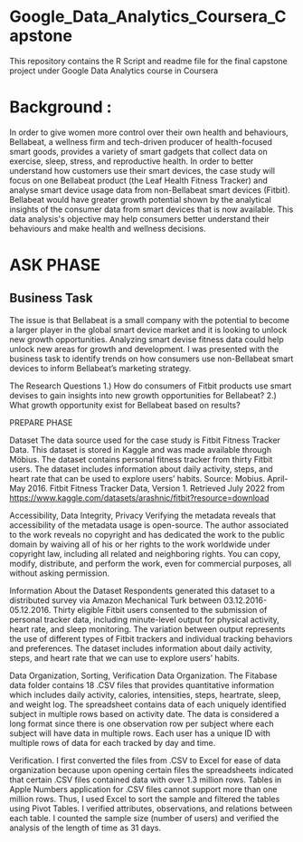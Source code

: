 # Google_Data_Analytics_Coursera_Capstone
This repository contains the R Script and readme file for the final capstone project under Google Data Analytics course in Coursera
# Background : 
In order to give women more control over their own health and behaviours, Bellabeat, a wellness firm and tech-driven producer of health-focused smart goods, provides a variety of smart gadgets that collect data on exercise, sleep, stress, and reproductive health.
In order to better understand how customers use their smart devices, the case study will focus on one Bellabeat product (the Leaf Health Fitness Tracker) and analyse smart device usage data from non-Bellabeat smart devices (Fitbit).
Bellabeat would have greater growth potential shown by the analytical insights of the consumer data from smart devices that is now available. This data analysis's objective may help consumers better understand their behaviours and make health and wellness decisions.

# ASK PHASE

## Business Task
The issue is that Bellabeat is a small company with the potential to become a larger player in the global smart device market and it is looking to unlock new growth opportunities. Analyzing smart devise fitness data could help unlock new areas for growth and development. I was presented with the business task to identify trends on how consumers use non-Bellabeat smart devices to inform Bellabeat’s marketing strategy.

The Research Questions
1.) How do consumers of Fitbit products use smart devises to gain insights into new growth opportunities for Bellabeat?
2.) What growth opportunity exist for Bellabeat based on results?

PREPARE PHASE

Dataset
The data source used for the case study is Fitbit Fitness Tracker Data. This dataset is stored in Kaggle and was made available through Möbius. The dataset contains personal fitness tracker from thirty Fitbit users. The dataset includes information about daily activity, steps, and heart rate that can be used to explore users’ habits.
Source: Mobius. April-May 2016. Fitbit Fitness Tracker Data, Version 1. Retrieved July 2022 from https://www.kaggle.com/datasets/arashnic/fitbit?resource=download

Accessibility, Data Integrity, Privacy
Verifying the metadata reveals that accessibility of the metadata usage is open-source. The author associated to the work reveals no copyright and has dedicated the work to the public domain by waiving all of his or her rights to the work worldwide under copyright law, including all related and neighboring rights. You can copy, modify, distribute, and perform the work, even for commercial purposes, all without asking permission.

Information About the Dataset
Respondents generated this dataset to a distributed survey via Amazon Mechanical Turk between 03.12.2016-05.12.2016. Thirty eligible Fitbit users consented to the submission of personal tracker data, including minute-level output for physical activity, heart rate, and sleep monitoring. The variation between output represents the use of different types of Fitbit trackers and individual tracking behaviors and preferences. The dataset includes information about daily activity, steps, and heart rate that we can use to explore users’ habits.

Data Organization, Sorting, Verification
Data Organization. The Fitabase data folder contains 18 .CSV files that provides quantitative information which includes daily activity, calories, intensities, steps, heartrate, sleep, and weight log. The spreadsheet contains data of each uniquely identified subject in multiple rows based on activity date. The data is considered a long format since there is one observation row per subject where each subject will have data in multiple rows. Each user has a unique ID with multiple rows of data for each tracked by day and time.

Verification. I first converted the files from .CSV to Excel for ease of data organization because upon opening certain files the spreadsheets indicated that certain .CSV files contained data with over 1.3 million rows. Tables in Apple Numbers application for .CSV files cannot support more than one million rows. Thus, I used Excel to sort the sample and filtered the tables using Pivot Tables. I verified attributes, observations, and relations between each table. I counted the sample size (number of users) and verified the analysis of the length of time as 31 days.
